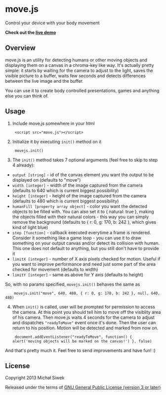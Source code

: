 move.js
=======

Control your device with your body movement

**Check out the [live demo](https://skycocker.github.io/move.js)**

Overview
--------

move.js is an utility for detecting humans or other moving objects and displaying them on a canvas in a chroma-key like way. It's actually pretty simple: it starts by waiting for the camera to adjust to the light, saves the visible picture to a buffer, waits few seconds and detects differences between the live image and the buffer.

You can use it to create body controlled presentations, games and anything else you can think of.

Usage
-----

1. Include move.js somewhere in your html

        <script src="move.js"></script>
        
2. Initialize it by executing `init()` method on it

        movejs.init()
            
    
3. The `init()` method takes 7 optional arguments (feel free to skip to step 4 already): 
  * `output [string]` - id of the canvas element you want the output to be displayed on (defaults to "move")
  * `width [integer]` - width of the image captured from the camera (defaults to 640 which is current biggest possibility)
  * `height [integer]` - height of the image captured from the camera (defaults to 480 which is current biggest possibility)
  * `humanFill [property array object]` - color you want the detected objects to be filled with. You can also set it to { natural: true }, making the objects filled with their natural colors - this way you can simply remove the background (defaults to { r: 0, g: 170, b: 242 }, which gives kind of light blue)
  * `step [function]` - callback executed everytime a frame is rendered. Consider it something like a game loop - you can use it to draw something on your output canvas and/or detect its collision with human. This one does not default to anything, but you still don't have to provide it
  * `limitX [integer]` - number of X axis pixels checked for motion. Useful if you want to improve performance and need just some part of the area checked for movement (defaults to width)
  * `limitY [integer]` - same as above for Y axis (defaults to height)
  
  So, with no params specified, `movejs.init()` behaves the same as
        
        movejs.init("move", 640, 480, { r: 0, g: 170, b: 242 }, null, 640, 480)
        
        
4. When `init()` is called, user will be prompted for permission to access the camera. At this point you should tell him to move off the visiblity area of his camera. Then move.js waits 4 seconds for the camera to adjust and dispatches `"readyToMove"` event once it's done. Then the user can return to his position. Motion will be detected and marked from now on.

        document.addEventListener("readyToMove", function() { alert('moving objects will be marked on the canvas!') }, false)

And that's pretty much it. Feel free to send improvements and have fun! :)

License
-------

Copyright 2013 Michał Siwek

Released under the terms of [GNU General Public License (version 3 or later)](http://www.gnu.org/licenses/gpl.txt)
